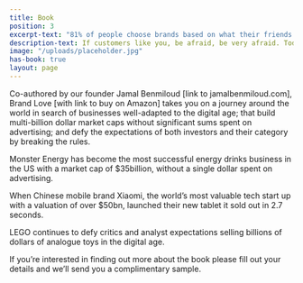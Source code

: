 ```yaml
---
title: Book
position: 3
excerpt-text: "81% of people choose brands based on what their friends (not agencies) said*"
description-text: If customers like you, be afraid, be very afraid. Today, people only recommend brands they love.
image: "/uploads/placeholder.jpg"
has-book: true
layout: page
---
```


Co-authored by our founder Jamal Benmiloud [link to jamalbenmiloud.com], Brand Love [with link to buy on Amazon] takes you on a journey around the world in search of businesses well-adapted to the digital age; that build multi-billion dollar market caps without significant sums spent on advertising; and defy the expectations of both investors and their category by breaking the rules.

Monster Energy has become the most successful energy drinks business in the US with a market cap of $35billion, without a single dollar spent on advertising.

When Chinese mobile brand Xiaomi, the world’s most valuable tech start up with a valuation of over $50bn, launched their new tablet it sold out in 2.7 seconds.

LEGO continues to defy critics and analyst expectations selling billions of dollars of analogue toys in the digital age.

If you’re interested in finding out more about the book please fill out your details and we’ll send you a complimentary sample.
